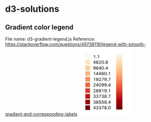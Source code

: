 # d3-solutions
## Gradient color legend 
File name: d3-gradient-legend.js
Reference: https://stackoverflow.com/questions/49739119/legend-with-smooth-gradient-and-corresponding-labels
![legend](./asset/legend.jpg)
